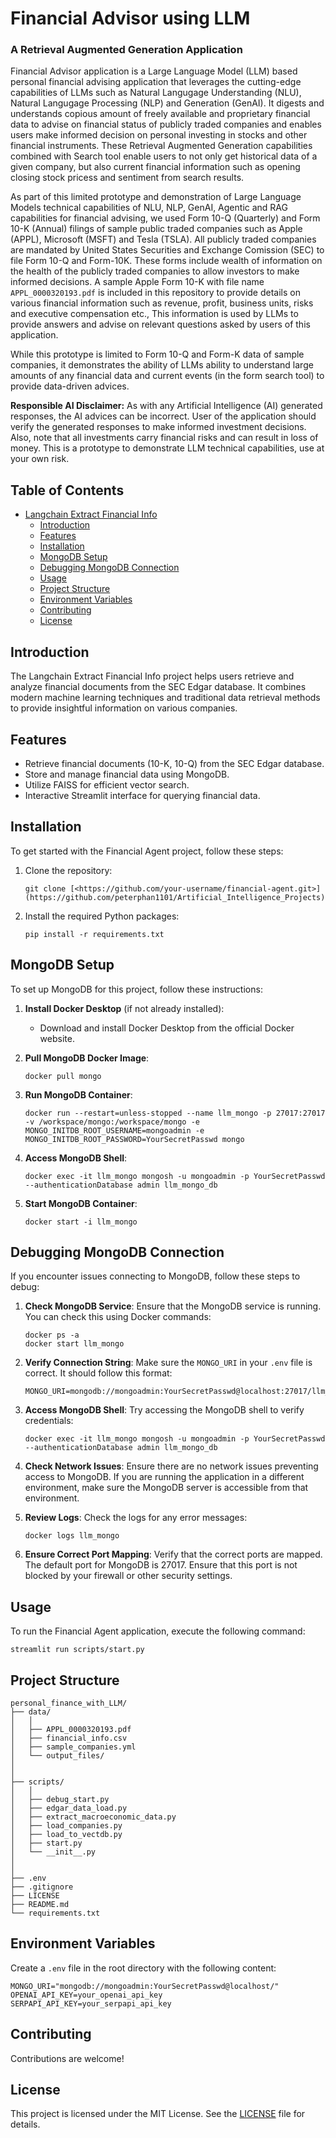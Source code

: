 # Financial Advisor using LLM
### A Retrieval Augmented Generation Application

Financial Advisor application is a Large Language Model (LLM) based personal financial advising application that leverages the cutting-edge capabilities of LLMs such as Natural Langugage Understanding (NLU), Natural Langugage Processing (NLP) and Generation (GenAI). It digests and understands copious amount of freely available and proprietary financial data to advise on financial status of publicly traded companies and enables users make informed decision on personal investing in stocks and other financial instruments. These Retrieval Augmented Generation capabilities combined with Search tool enable users to not only get historical data of a given company, but also current financial information such as opening closing stock pricess and sentiment from search results.

As part of this limited prototype and demonstration of Large Language Models technical capabilities of NLU, NLP, GenAI, Agentic and RAG capabilities for financial advising, we used Form 10-Q (Quarterly) and Form 10-K (Annual) filings of sample public traded companies such as Apple (APPL), Microsoft (MSFT) and Tesla (TSLA). All publicly traded companies are mandated by United States  Securities and Exchange Comission (SEC) to file Form 10-Q and Form-10K. These forms include wealth of information on the health of the publicly traded companies to allow investors to make informed decisions. A sample Apple Form 10-K with file name `APPL_0000320193.pdf` is included in this repository to provide details on various financial information such as revenue, profit, business units, risks and executive compensation etc., This information is used by LLMs to provide answers and advise on relevant questions asked by users of this application. 

While this prototype is limited to Form 10-Q and Form-K data of sample companies, it demonstrates the ability of LLMs ability to understand large amounts of any financial data and current events (in the form search tool) to provide data-driven advices. 

**Responsible AI Disclaimer:** As with any Artificial Intelligence (AI) generated responses, the AI advices can be incorrect. User of the application should verify the generated responses to make informed investment decisions. Also, note that all investments carry financial risks and can result in loss of money. This is a prototype to demonstrate LLM technical capabilities, use at your own risk.


## Table of Contents

- [Langchain Extract Financial Info](#langchain-extract-financial-info)
  - [Introduction](#introduction)
  - [Features](#features)
  - [Installation](#installation)
  - [MongoDB Setup](#mongodb-setup)
  - [Debugging MongoDB Connection](#debugging-mongodb-connection)
  - [Usage](#usage)
  - [Project Structure](#project-structure)
  - [Environment Variables](#environment-variables)
  - [Contributing](#contributing)
  - [License](#license)

## Introduction

The Langchain Extract Financial Info project helps users retrieve and analyze financial documents from the SEC Edgar database. It combines modern machine learning techniques and traditional data retrieval methods to provide insightful information on various companies.

## Features

- Retrieve financial documents (10-K, 10-Q) from the SEC Edgar database.
- Store and manage financial data using MongoDB.
- Utilize FAISS for efficient vector search.
- Interactive Streamlit interface for querying financial data.

## Installation

To get started with the Financial Agent project, follow these steps:

1. Clone the repository:
    
    ```
    git clone [<https://github.com/your-username/financial-agent.git>](https://github.com/peterphan1101/Artificial_Intelligence_Projects)

    ```
    
2. Install the required Python packages:
    
    ```
    pip install -r requirements.txt

    ```
    

## MongoDB Setup

To set up MongoDB for this project, follow these instructions:

1. **Install Docker Desktop** (if not already installed):
    - Download and install Docker Desktop from the official Docker website.
2. **Pull MongoDB Docker Image**:
    
    ```
    docker pull mongo
    ```
    
3. **Run MongoDB Container**:
    
    ```
    docker run --restart=unless-stopped --name llm_mongo -p 27017:27017 -v /workspace/mongo:/workspace/mongo -e MONGO_INITDB_ROOT_USERNAME=mongoadmin -e MONGO_INITDB_ROOT_PASSWORD=YourSecretPasswd mongo

    ```
    
4. **Access MongoDB Shell**:
    
    ```
    docker exec -it llm_mongo mongosh -u mongoadmin -p YourSecretPasswd --authenticationDatabase admin llm_mongo_db
    
    ```
    
5. **Start MongoDB Container**:
    
    ```
    docker start -i llm_mongo

    ```
    

## Debugging MongoDB Connection

If you encounter issues connecting to MongoDB, follow these steps to debug:

1. **Check MongoDB Service**:
Ensure that the MongoDB service is running. You can check this using Docker commands:
    
    ```
    docker ps -a
    docker start llm_mongo

    ```
    
2. **Verify Connection String**:
Make sure the `MONGO_URI` in your `.env` file is correct. It should follow this format:
    
    ```
    MONGO_URI=mongodb://mongoadmin:YourSecretPasswd@localhost:27017/llm_mongo_db

    ```
    
3. **Access MongoDB Shell**:
Try accessing the MongoDB shell to verify credentials:
    
    ```
    docker exec -it llm_mongo mongosh -u mongoadmin -p YourSecretPasswd --authenticationDatabase admin llm_mongo_db

    ```
    
4. **Check Network Issues**:
Ensure there are no network issues preventing access to MongoDB. If you are running the application in a different environment, make sure the MongoDB server is accessible from that environment.


5. **Review Logs**:
Check the logs for any error messages:
    
    ```
    docker logs llm_mongo

    ```
    
6. **Ensure Correct Port Mapping**:
Verify that the correct ports are mapped. The default port for MongoDB is 27017. Ensure that this port is not blocked by your firewall or other security settings.

## Usage

To run the Financial Agent application, execute the following command:

```
streamlit run scripts/start.py

```

## Project Structure

```
personal_finance_with_LLM/
├── data/
│   │
│   ├── APPL_0000320193.pdf
│   ├── financial_info.csv
│   ├── sample_companies.yml
│   └── output_files/
│
│
├── scripts/
│   │
│   ├── debug_start.py
│   ├── edgar_data_load.py
│   ├── extract_macroeconomic_data.py
│   ├── load_companies.py
│   ├── load_to_vectdb.py
│   ├── start.py
│   └── __init__.py
│
│
├── .env
├── .gitignore
├── LICENSE
├── README.md
└── requirements.txt
```

## Environment Variables

Create a `.env` file in the root directory with the following content:

```
MONGO_URI="mongodb://mongoadmin:YourSecretPasswd@localhost/" 
OPENAI_API_KEY=your_openai_api_key
SERPAPI_API_KEY=your_serpapi_api_key

```

## Contributing

Contributions are welcome!

## License

This project is licensed under the MIT License. See the [LICENSE](notion://www.notion.so/LICENSE.md) file for details.
